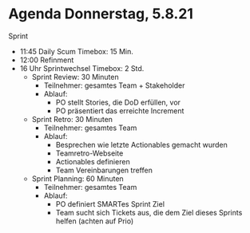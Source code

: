 # Agenda Donnerstag, 5.8.21
Sprint 
* 11:45 Daily Scum Timebox: 15 Min.
* 12:00 Refinment
* 16 Uhr Sprintwechsel Timebox: 2 Std.
	* Sprint Review: 30 Minuten
		* Teilnehmer: gesamtes Team + Stakeholder
		* Ablauf:
			* PO stellt Stories, die DoD erfüllen, vor
			* PO präsentiert das erreichte Increment
	* Sprint Retro: 30 Minuten
		* Teilnehmer: gesamtes Team
		* Ablauf:
			* Besprechen wie letzte Actionables gemacht wurden
			* Teamretro-Webseite
			* Actionables definieren
			* Team Vereinbarungen treffen
	* Sprint Planning: 60 Minuten
		* Teilnehmer: gesamtes Team
		* Ablauf:
			* PO definiert SMARTes Sprint Ziel
			* Team sucht sich Tickets aus, die dem Ziel dieses Sprints helfen (achten auf Prio)
